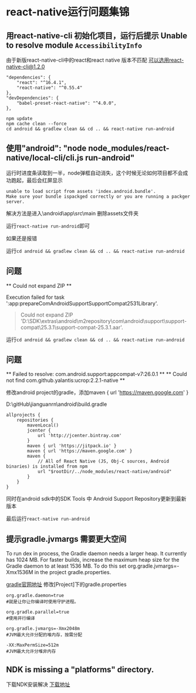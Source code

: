 # react-native运行问题集锦

## 用react-native-cli 初始化项目，运行后提示 Unable to resolve module `AccessibilityInfo`
 
由于新版react-native-cli中的react和react native 版本不匹配 可以选用react-native-cli@1.2.0

```
"dependencies": {
    "react": "^16.4.1",
    "react-native": "^0.55.4"
},
"devDependencies": {
    "babel-preset-react-native": "^4.0.0",
}, 
```
```
npm update
npm cache clean --force
cd android && gradlew clean && cd .. && react-native run-android
```


## 使用"android": "node node_modules/react-native/local-cli/cli.js run-android"
运行时进度条读取到一半，node弹框自动消失，这个时候无论如何项目都不会成功跑起，最后会红屏显示
```
unable to load script from assets 'index.android.bundle'.
Make sure your bundle ispackged correctly or you are running a packger server.
```

解决方法是进入\android\app\src\main
删除assets文件夹

运行`react-native run-android`即可

如果还是报错

运行`cd android && gradlew clean && cd .. && react-native run-android`

## 问题
** Could not expand ZIP **

Execution failed for task ':app:prepareComAndroidSupportSupportCompat2531Library'.
> Could not expand ZIP 'D:\SDK\extras\android\m2repository\com\android\support\support-compat\25.3.1\support-compat-25.3.1.aar'.

运行`cd android && gradlew clean && cd .. && react-native run-android`

## 问题
** Failed to resolve: com.android.support:appcompat-v7:26.0.1 **
** Could not find com.github.yalantis:ucrop:2.2.1-native **

修改android project的gradle，添加maven { url 'https://maven.google.com' }

D:\gitHub\jianguanrn\android\build.gradle
```
allprojects {
    repositories {
        mavenLocal()
        jcenter {
            url 'http://jcenter.bintray.com'
        }
        maven { url 'https://jitpack.io' }
        maven { url 'https://maven.google.com' }
        maven {
            // All of React Native (JS, Obj-C sources, Android binaries) is installed from npm
            url "$rootDir/../node_modules/react-native/android"
        }
    }
}
```
同时在android sdk中的SDK Tools 中 Android Support Repository更新到最新版本

最后运行`react-native run-android`

## 提示gradle.jvmargs 需要更大空间
To run dex in process, the Gradle daemon needs a larger heap.
It currently has 1024 MB.
For faster builds, increase the maximum heap size for the Gradle daemon to at least 1536 MB.
To do this set org.gradle.jvmargs=-Xmx1536M in the project gradle.properties.

[gradle官网地址](https://docs.gradle.org/current/userguide/build_environment.html)
修改[Project]下的gradle.properties
```
org.gradle.daemon=true
#就是让你让你编译时使用守护进程。

org.gradle.parallel=true
#使用并行编译

org.gradle.jvmargs=-Xmx2048m
#JVM最大允许分配的堆内存，按需分配

-XX:MaxPermSize=512m
#JVM最大允许分堆非内存
```

## NDK is missing a "platforms" directory.

下载NDK安装解决 [下载地址](https://developer.android.google.cn/ndk/downloads/)
